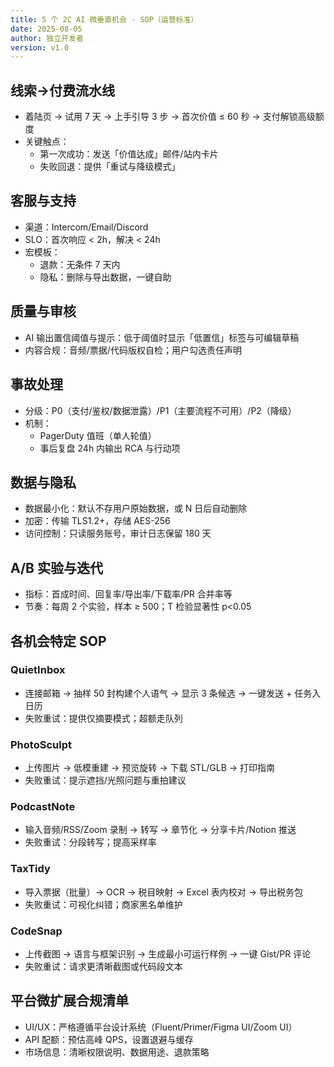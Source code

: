 ```yaml
---
title: 5 个 2C AI 微垂直机会 · SOP（运营标准）
date: 2025-08-05
author: 独立开发者
version: v1.0
---
```


## 线索→付费流水线

- 着陆页 → 试用 7 天 → 上手引导 3 步 → 首次价值 ≤ 60 秒 → 支付解锁高级额度
- 关键触点：
  - 第一次成功：发送「价值达成」邮件/站内卡片
  - 失败回退：提供「重试与降级模式」

## 客服与支持

- 渠道：Intercom/Email/Discord
- SLO：首次响应 < 2h，解决 < 24h
- 宏模板：
  - 退款：无条件 7 天内
  - 隐私：删除与导出数据，一键自助

## 质量与审核

- AI 输出置信阈值与提示：低于阈值时显示「低置信」标签与可编辑草稿
- 内容合规：音频/票据/代码版权自检；用户勾选责任声明

## 事故处理

- 分级：P0（支付/鉴权/数据泄露）/P1（主要流程不可用）/P2（降级）
- 机制：
  - PagerDuty 值班（单人轮值）
  - 事后复盘 24h 内输出 RCA 与行动项

## 数据与隐私

- 数据最小化：默认不存用户原始数据，或 N 日后自动删除
- 加密：传输 TLS1.2+，存储 AES-256
- 访问控制：只读服务账号，审计日志保留 180 天

## A/B 实验与迭代

- 指标：首成时间、回复率/导出率/下载率/PR 合并率等
- 节奏：每周 2 个实验，样本 ≥ 500；T 检验显著性 p<0.05

## 各机会特定 SOP

### QuietInbox

- 连接邮箱 → 抽样 50 封构建个人语气 → 显示 3 条候选 → 一键发送 + 任务入日历
- 失败重试：提供仅摘要模式；超额走队列

### PhotoSculpt

- 上传图片 → 低模重建 → 预览旋转 → 下载 STL/GLB → 打印指南
- 失败重试：提示遮挡/光照问题与重拍建议

### PodcastNote

- 输入音频/RSS/Zoom 录制 → 转写 → 章节化 → 分享卡片/Notion 推送
- 失败重试：分段转写；提高采样率

### TaxTidy

- 导入票据（批量）→ OCR → 税目映射 → Excel 表内校对 → 导出税务包
- 失败重试：可视化纠错；商家黑名单维护

### CodeSnap

- 上传截图 → 语言与框架识别 → 生成最小可运行样例 → 一键 Gist/PR 评论
- 失败重试：请求更清晰截图或代码段文本

## 平台微扩展合规清单

- UI/UX：严格遵循平台设计系统（Fluent/Primer/Figma UI/Zoom UI）
- API 配额：预估高峰 QPS，设置退避与缓存
- 市场信息：清晰权限说明、数据用途、退款策略
